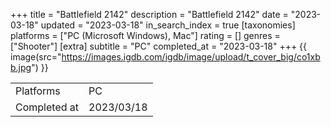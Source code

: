 +++
title = "Battlefield 2142"
description = "Battlefield 2142"
date = "2023-03-18"
updated = "2023-03-18"
in_search_index = true
[taxonomies]
platforms = ["PC (Microsoft Windows), Mac"]
rating = []
genres = ["Shooter"]
[extra]
subtitle = "PC"
completed_at = "2023-03-18"
+++
{{ image(src="https://images.igdb.com/igdb/image/upload/t_cover_big/co1xbb.jpg") }}

|              |            |
| ------------ | ---------- |
| Platforms    | PC |
| Completed at | 2023/03/18 |

